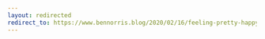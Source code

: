 ```yaml
---
layout: redirected
redirect_to: https://www.bennorris.blog/2020/02/16/feeling-pretty-happy.html
---
```


